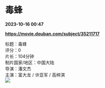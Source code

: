 # 毒蜂

**2023-10-16 00:47**

**https://movie.douban.com/subject/35211717**

标题：毒蜂  
评分：0  
片长：104分钟  
制片国家/地区：中国大陆  
导演：潘文杰  
主演：富大龙 / 许亚军 / 高梓淇  
![](https://img2.doubanio.com/view/photo/s_ratio_poster/public/p2897994781.jpg)